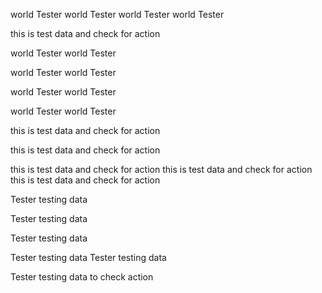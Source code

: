 world Tester world Tester world Tester world Tester 

this is test data and check for action

world Tester world Tester


world Tester world Tester


world Tester world Tester

world Tester world Tester

this is test data and check for action

this is test data and check for action

this is test data and check for action this is test data and check for action this is test data and check for action


Tester testing data 

Tester testing data

Tester testing data

Tester testing data
Tester testing data


Tester testing data to check action 